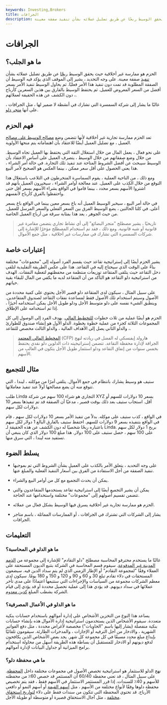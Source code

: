```yaml
---
keywords: Investing,Brokers
title: الجرافات
description: الحزم هو ممارسة غير أخلاقية حيث يحقق الوسيط ربحًا عن طريق تضليل عملائه بشأن تنفيذ صفقة معينة.
---
```


# الجرافات
## ما هو الجلب؟

الحزم هو ممارسة غير أخلاقية حيث يحقق الوسيط [ربحًا](/profit) عن طريق تضليل عملائه بشأن [تنفيذ](/execution) صفقة معينة. على وجه التحديد ، يشير إلى الموقف الذي يؤكد فيه الوسيط أن الصفقة المطلوبة قد تمت دون تنفيذ هذا الأمر فعليًا. ثم يحاول الوسيط تنفيذ الأمر بسعر أفضل من السعر المعروض للعميل. ثم يحتفظ الوسيط بالفارق بين هذين السعرين كأرباح ، دون الكشف عن هذه الحقيقة لعملائهم.

غالبًا ما يشار إلى شركة السمسرة التي تشارك في أنشطة لا ضمير لها ، مثل الجرافات ، على أنها [متجر دلو](/bucketshop).

## فهم الحزم

تعد الحزم ممارسة تجارية غير أخلاقية لأنها تتضمن وضع [مصالح الوسيط على مصالح](/broker) العميل ، مع تضليل العميل أيضًا للاعتقاد بأن اهتماماته يتم منحها الأولوية.

على نحو فعال ، يعمل المال من خلال استغلال الثقة التي يحتفظ بها العميل تجاه الوسيط. من خلال وضع صفقاتهم من خلال الوسيط ، يتصرف العميل على أساس الاعتقاد بأن الوسيط سيبحث عن أفضل الشروط المتاحة عند تنفيذ تلك التجارة. في حالة أمر الشراء ، هذا يعني الحصول على أقل سعر ممكن ، بينما العكس هو الصحيح لأمر البيع.

ومع ذلك ، من الناحية العملية ، يقوم السماسرة المنخرطون في التلاعب باستغلال هذا التوقع من خلال الكذب على العميل. عند معالجة أوامر الشراء ، سيخبرون العميل بأنهم قد اشتروا الأسهم بسعر محدد ، بينما قاموا في الواقع بشراء الأسهم بسعر أقل حتى واحتفظوا بالفرق كأرباح لأنفسهم.

في حالة أمر البيع ، سيخبر الوسيط العميل أنه باع بسعر معين بينما في الواقع باع بسعر أعلى. في كلتا الحالتين ، يضع الوسيط الفرق بين السعر الفعلي والسعر المرسل للعميل. من حيث الجوهر ، يعد هذا بمثابة سرقة من أرباح العميل الخاصة.

> تاريخيًا ، يشير مصطلح "متجر البضائع" إلى أي نشاط تجاري يتضمن مقامرة غير قانونية أو شبه قانونية. ومع ذلك ، فقد تم استخدام المصطلح مؤخرًا للإشارة إلى شركات السمسرة التي تشارك في ممارسات غير أخلاقية ، مثل جمع الأموال.

>

## إعتبارات خاصة

يشير الحزم أيضًا إلى إستراتيجية تقاعد حيث يقسم الفرد أصوله إلى "مجموعات" مختلفة بناءً على الوقت الذي سيحتاج إليه في التقاعد. هذا على عكس الطريقة التقليدية لتلقي دخل التقاعد حيث يتلقى المتقاعد توزيعات منتظمة من محفظتهم لتغطية النفقات. الهدف من استراتيجية دلو التقاعد هو التأكد من أن المتقاعد لديه ما يكفي من المال للبقاء بقية حياتهم.

على سبيل المثال ، سيكون لدى المتقاعد دلو قصير الأجل يحتوي على كمية محددة من الأصول وسيتم استخدام تلك الأصول فقط لمساعدة نفقات التقاعد لصندوق المتقاعدين. وينطبق الشيء نفسه على دلو متوسط الأجل ودلو طويل الأجل يمكن استخدامه أخيرًا ، إذا تم استخدامه على الإطلاق.

الحزم هو أيضًا عملية من ثلاث خطوات [للتخطيط المالي](/financial_plan). يهدف الفرد إلى الوصول إلى كل المجموعات الثلاثة كجزء من عملية خطوة بخطوة. الدلو الأول هو إنشاء صندوق للطوارئ ، والدلو الثاني يصل إلى الأهداف المالية ، والدلو الثالث مخصص للتقاعد.

> [المخطِط المالي المعتمد](/cfp) (CFP) هارولد إيفنسكي له الفضل في ريادته لنهج الجرافة لإدارة محفظة التقاعد. تتضمن إستراتيجيته ذات الدلوين دلو نقدي يحتفظ بخمس سنوات من إنفاق التقاعد ودلو استثمار طويل الأجل يتكون في الغالب من الأسهم.

>

## مثال للتجميع

ستيف هو وسيط يشارك بانتظام في جمع الأموال. يتلقى أمرًا من موكلته ، ليندا ، التي تتوقع منه أن يضع مصالحها أولاً عند تنفيذ معاملاتها.

طلب Linda التجاري هو شراء 100 سهم من شركة XYZ بسعر 10 دولارات للسهم أو أقل. استجاب ستيف بعد ذلك بوقت قصير ، مدعيًا أن الصفقة قد تم تنفيذها بسعر 10 دولارات لكل سهم.

في الواقع ، كذب ستيف على موكله. بدلاً من تنفيذ الأمر بسعر 10 دولارات لكل سهم ، قام في الواقع بتنفيذه بسعر 9 دولارات للسهم. احتفظ ستيف بالفارق البالغ 1 دولار لكل سهم باعتباره ربحًا شخصيًا له دون الكشف عن هذه الحقيقة لـ Linda. بربح 1 دولار لكل سهم على 100 سهم ، حصل ستيف على 100 دولار. هذا مبلغ 100 دولار الذي كان ينبغي أن تستفيد منه ليندا ، التي سرق منها.

## يسلط الضوء

- على وجه التحديد ، يتعلق الأمر بالكذب على العميل بشأن الشروط التي تم بموجبها تنفيذ الصفقة من أجل الاستفادة من الفرق بين أسعار التنفيذ الفعلية والمبلغ عنها.

- يمكن أن يحدث التجميع مع كل من أوامر البيع والشراء.

- يمكن أن يشير التجميع أيضًا إلى استراتيجية تقاعد يستخدمها المتقاعدون والتي تتضمن تقسيم أصولهم إلى "مجموعات" مختلفة واستخدامها عند الحاجة.

- الحزم هو ممارسة تجارية غير أخلاقية يسرق فيها الوسيط بشكل فعال من عملائه.

- يشار إلى الشركات التي تشترك في الجرافات ، أو الممارسات المماثلة ، باسم متاجر الجرافات.

## التعليمات

### ما هو الدلو في المحاسبة؟

غالبًا ما يستخدم محترفو المحاسبة مصطلح "دلو التقادم" للإشارة إلى مجموعة من [الذمم المدينة غير المدفوعة](/receivables). سيقوم قسم المحاسبة في الشركة بتتبع الديون المستحقة على العملاء وفقًا "لمجموعة التقادم" أو الإطار الزمني الذي لم يتم سداد الدين فيه. سيضعون المستحقات في دلاء تقادم تبلغ 30 و 60 و 90 و 120 و 150 و 180 يومًا. سيكون لدى معظم الشركات مجموعة من السياسات والإجراءات التي ستتبعها اعتمادًا على مدى تأخر عملائها في سداد ديونهم. قد يؤدي هذا إلى عملية تحصيل محددة أو قد يؤدي إلى قيام الشركة بشطب المبلغ [كدين معدوم](/baddebt).

### ما هو الدلو في الأعمال المصرفية؟

يساعد هذا النوع من التخزين الأشخاص على إدارة أموالهم باستخدام حسابات بنكية متعددة. سيقوم الأشخاص الذين يستخدمون استراتيجية إدارة الأموال هذه بإنشاء حسابات بنكية منفصلة (يشار إليها باسم "الحاويات") مخصصة لأغراض محددة ، مثل دفع الفواتير الشهرية ، والادخار من أجل الترفيه أو الإجازات ، والمدخرات الطارئة. سيقومون تلقائيًا بإيداع مبلغ محدد مسبقًا في كل مجموعة كل شهر. يجد بعض الأشخاص الذين يكافحون لدفع ديونهم أو الادخار للمستقبل أن بساطة هذه الطريقة أسهل من محاولة استخدام برامج الميزانية أو جداول البيانات لإدارة أموالهم.

### ما هي محفظة دلو؟

نهج الدلو للاستثمار هو استراتيجية تخصص الأصول في مجموعات مختلفة داخل [المحفظة](/portfolio). على سبيل المثال ، قد تعني محفظة 60/40 أن المستثمر قد خصص 60٪ من محفظته للأسهم و 40٪ للسندات. إذا قرر المستثمر الاستثمار في الأسهم فقط ، فقد يتم تخصيص محفظة دلوها وفقًا لأنواع مختلفة من الأسهم ، مثل [أسهم القيمة](/valuestock) أو أسهم النمو أو دافعي الأرباح. قد تحتوي المحفظة التي تتكون من سندات فقط على دلاء [لتواريخ استحقاق مختلفة](/maturitydate) ، مثل آجال الاستحقاق قصيرة أو متوسطة أو طويلة الأجل.

